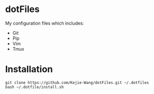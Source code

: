 # dotFiles
My configuration files which includes:

- Git
- Pip
- Vim
- Tmux



# Installation

```shell
git clone https://github.com/Kejie-Wang/dotFiles.git ~/.dotfiles
bash ~/.dotfile/install.sh
```

